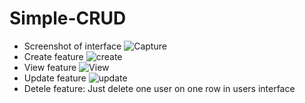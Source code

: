 # Simple-CRUD
+ Screenshot of interface
![Capture](https://user-images.githubusercontent.com/80587980/117434599-112b5480-af57-11eb-9e1d-81f300dcf1be.PNG)
+ Create feature
![create](https://user-images.githubusercontent.com/80587980/117434997-8dbe3300-af57-11eb-8698-af739f6aa78f.PNG)
+ View feature
![View](https://user-images.githubusercontent.com/80587980/117435013-931b7d80-af57-11eb-9bd4-f647daa78438.PNG)
+ Update feature
![update](https://user-images.githubusercontent.com/80587980/117435022-957dd780-af57-11eb-95d7-79fdd63427e8.PNG)
+ Detele feature: Just delete one user on one row in users interface
